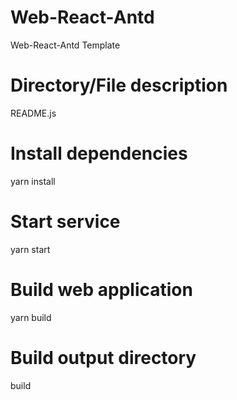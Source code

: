 # Web-React-Antd

Web-React-Antd Template

# Directory/File description

README.js

# Install dependencies

yarn install

# Start service

yarn start

# Build web application

yarn build

# Build output directory

build
